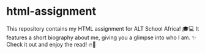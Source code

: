 # html-assignment
This repository contains my HTML assignment for ALT School Africa! 🎓💻 It features a short biography about me, giving you a glimpse into who I am. ✨  Check it out and enjoy the read! 🔥👀
